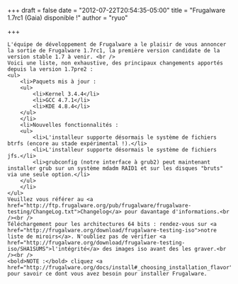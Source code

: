 
+++
draft = false
date = "2012-07-22T20:54:35-05:00"
title = "Frugalware 1.7rc1 (Gaia) disponible !"
author = "ryuo"

+++

    L'équipe de développement de Frugalware a le plaisir de vous annoncer la sortie de Frugalware 1.7rc1, la première version candidate de la version stable 1.7 à venir. <br />
    Voici une liste, non exhaustive, des principaux changements apportés depuis la version 1.7pre2 :
    <ul>
        <li>Paquets mis à jour :
        <ul>
            <li>Kernel 3.4.4</li>
            <li>GCC 4.7.1</li>
            <li>KDE 4.8.4</li>
        </ul>
        </li>
        <li>Nouvelles fonctionnalités :
        <ul>
            <li>L'installeur supporte désormais le système de fichiers btrfs (encore au stade expérimental !).</li>
            <li>L'installeur supporte désormais le système de fichiers jfs.</li>
            <li>grubconfig (notre interface à grub2) peut maintenant installer grub sur un système mdadm RAID1 et sur les disques "bruts" via une seule option.</li>
        </ul>
        </li>
    </ul>
    Veuillez vous référer au <a href="http://ftp.frugalware.org/pub/frugalware/frugalware-testing/ChangeLog.txt">Changelog</a> pour davantage d'informations.<br /><br />
    Téléchargement pour les architectures 64 bits : rendez-vous sur <a href="http://frugalware.org/download/frugalware-testing-iso">notre liste de miroirs</a>. N'oubliez pas de vérifier <a href="http://frugalware.org/download/frugalware-testing-iso/SHA1SUMS">l'intégrité</a> des images iso avant des les graver.<br /><br />
    <bold>NOTE :</bold> cliquez <a href="http://frugalware.org/docs/install#_choosing_installation_flavor">ici</a> pour savoir ce dont vous avez besoin pour installer Frugalware.
    
    